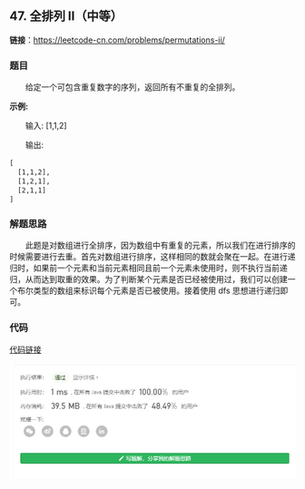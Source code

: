 ## 47. 全排列 II（中等）

**链接**：https://leetcode-cn.com/problems/permutations-ii/

### 题目

&emsp;&emsp;给定一个可包含重复数字的序列，返回所有不重复的全排列。

**示例:**

&emsp;&emsp;输入: [1,1,2]

&emsp;&emsp;输出:
````
[
  [1,1,2],
  [1,2,1],
  [2,1,1]
]
````

### 解题思路

&emsp;&emsp;此题是对数组进行全排序，因为数组中有重复的元素，所以我们在进行排序的时候需要进行去重。首先对数组进行排序，这样相同的数就会聚在一起。在进行递归时，如果前一个元素和当前元素相同且前一个元素未使用时，则不执行当前递归，从而达到取重的效果。为了判断某个元素是否已经被使用过，我们可以创建一个布尔类型的数组来标识每个元素是否已被使用。接着使用 dfs 思想进行递归即可。

### 代码

[代码链接](Solution.java)

![提交记录](47.png)